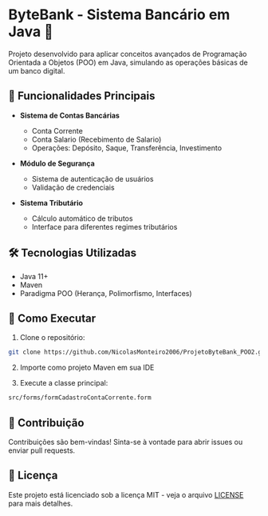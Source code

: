 # ByteBank - Sistema Bancário em Java 🏦

Projeto desenvolvido para aplicar conceitos avançados de Programação Orientada a Objetos (POO) em Java, simulando as operações básicas de um banco digital.

## 📌 Funcionalidades Principais

- **Sistema de Contas Bancárias**
  - Conta Corrente
  - Conta Salario (Recebimento de Salario)
  - Operações: Depósito, Saque, Transferência, Investimento

- **Módulo de Segurança**
  - Sistema de autenticação de usuários
  - Validação de credenciais

- **Sistema Tributário**
  - Cálculo automático de tributos
  - Interface para diferentes regimes tributários

## 🛠️ Tecnologias Utilizadas

- Java 11+
- Maven
- Paradigma POO (Herança, Polimorfismo, Interfaces)

## 🚀 Como Executar

1. Clone o repositório:
```bash
git clone https://github.com/NicolasMonteiro2006/ProjetoByteBank_POO2.git
```
2. Importe como projeto Maven em sua IDE

3. Execute a classe principal:
```bash
src/forms/formCadastroContaCorrente.form
```
## 🤝 Contribuição

Contribuições são bem-vindas! Sinta-se à vontade para abrir issues ou enviar pull requests.

## 📜 Licença

Este projeto está licenciado sob a licença MIT - veja o arquivo [LICENSE](LICENSE) para mais detalhes.
